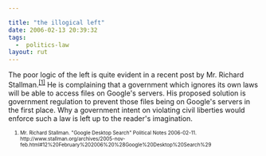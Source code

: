 ```yaml
---

title: "the illogical left"
date: 2006-02-13 20:39:32
tags:
  -  politics-law
layout: rut
---
```



<p>The poor logic of the left is quite evident in a recent post by Mr. Richard Stallman.<sup><a href="http://www.stallman.org/archives/2005-nov-feb.html#12%20February%202006%20%28Google%20Desktop%20Search%29" title="Google Desktop Search">[1]</a></sup> He is complaining that a government which ignores its own laws will be able to access files on Google's servers.  His proposed solution is government regulation to prevent those files being on Google's servers in the first place. Why a government intent on violating civil liberties would enforce such a law is left up to the reader's imagination.</p>  <ol><font size="-2"><li><font size="-2">Mr. Richard Stallman.  "Google Desktop Search" Political Notes 2006-02-11. http://www.stallman.org/archives/2005-nov-feb.html#12%20February%202006%20%28Google%20Desktop%20Search%29 </font></li></font></ol>

